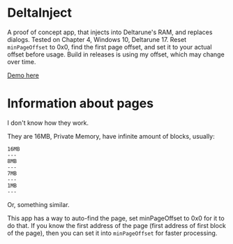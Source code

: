 # DeltaInject
A proof of concept app, that injects into Deltarune's RAM, and replaces dialogs. 
Tested on Chapter 4, Windows 10, Deltarune 17.
Reset `minPageOffset` to 0x0, find the first page offset, and set it to your actual offset before usage.
Build in releases is using my offset, which may change over time.

[Demo here](https://youtu.be/smzRaJiVT1c)

# Information about pages
I don't know how they work. 

They are 16MB, Private Memory, have infinite amount of blocks, usually:
```
16MB
---
8MB
---
7MB
---
1MB
---
```
Or, something similar. 

This app has a way to auto-find the page, set minPageOffset to 0x0 for it to do that. If you know the first address of the page (first address of first block of the page), then you can set it into `minPageOffset` for faster processing.
